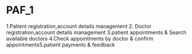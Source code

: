 # PAF_1
1.Patient registration,account details management 2. Doctor registration,account details management 3.patient appointments &amp; Search available doctors 4.Check appointments by doctor &amp; confirm appointments5.patient payments &amp; feedback
